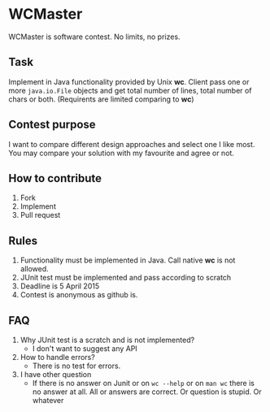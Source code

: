 # WCMaster

WCMaster is software contest. No limits, no prizes.

## Task

Implement in Java functionality provided by Unix **wc**. Client pass one or more `java.io.File` objects and get total number of lines, total number of chars or both. (Requirents are limited comparing to **wc**)

## Contest purpose

I want to compare different design approaches and select one I like most. You may compare your solution with my favourite and agree or not. 

## How to contribute

1. Fork
2. Implement
3. Pull request

## Rules

1. Functionality must be implemented in Java. Call native **wc** is not allowed.
2. JUnit test must be implemented and pass according to scratch
3. Deadline is 5 April 2015
4. Contest is anonymous as github is.

## FAQ

1. Why JUnit test is a scratch and is not implemented?
    - I don't want to suggest any API
2. How to handle errors?
    - There is no test for errors.
3. I have other question
    - If there is no answer on Junit or on `wc --help` or on `man wc` there is no answer at all. All or answers are correct. Or question is stupid. Or whatever
 

